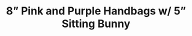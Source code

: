 ---
layout: product
title: '8” Pink and Purple Handbags w/ 5” Sitting Bunny'
category: products
catalog: "spring"
size: 8"
item: 5122X2
case: 12
master: 24

photos:
  - src: http://pettingzoo-website.s3.amazonaws.com/products/catalogs/spring/Easter_Bunnys_Outside_Purse.png
    caption: "test"
---